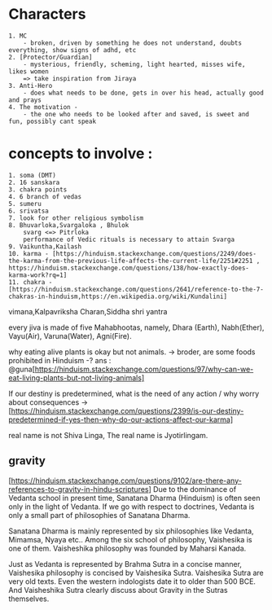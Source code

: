 # Characters

    1. MC
        - broken, driven by something he does not understand, doubts everything, show signs of adhd, etc
    2. [Protector/Guardian]
        - mysterious, friendly, scheming, light hearted, misses wife, likes women
        => take inspiration from Jiraya
    3. Anti-Hero
        - does what needs to be done, gets in over his head, actually good and prays
    4. The motivation -
        - the one who needs to be looked after and saved, is sweet and fun, possibly cant speak

# concepts to involve :

    1. soma (DMT)
    2. 16 sanskara
    3. chakra points
    4. 6 branch of vedas
    5. sumeru
    6. srivatsa
    7. look for other religious symbolism
    8. Bhuvarloka,Svargaloka , Bhulok
        svarg <=> Pitrloka
        performance of Vedic rituals is necessary to attain Svarga
    9. Vaikuntha,Kailash
    10. karma - [https://hinduism.stackexchange.com/questions/2249/does-the-karma-from-the-previous-life-affects-the-current-life/2251#2251 , https://hinduism.stackexchange.com/questions/138/how-exactly-does-karma-work?rq=1]
    11. chakra - [https://hinduism.stackexchange.com/questions/2641/reference-to-the-7-chakras-in-hinduism,https://en.wikipedia.org/wiki/Kundalini]
    

vimana,Kalpavriksha
Charan,Siddha
shri yantra


every jiva is made of five Mahabhootas, namely, Dhara (Earth), Nabh(Ether), Vayu(Air), Varuna(Water), Agni(Fire).

why eating alive plants is okay but not animals. -> broder, are some foods prohibited in Hinduism -? ans : @guna[https://hinduism.stackexchange.com/questions/97/why-can-we-eat-living-plants-but-not-living-animals]

If our destiny is predetermined, what is the need of any action / why worry about consequences -> [https://hinduism.stackexchange.com/questions/2399/is-our-destiny-predetermined-if-yes-then-why-do-our-actions-affect-our-karma]

real name is not Shiva Linga, The real name is Jyotirlingam.

## gravity 
[https://hinduism.stackexchange.com/questions/9102/are-there-any-references-to-gravity-in-hindu-scriptures]
Due to the dominance of Vedanta school in present time, Sanatana Dharma (Hinduism) is often seen only in the light of Vedanta. If we go with respect to doctrines, Vedanta is only a small part of philosophies of Sanatana Dharma.

Sanatana Dharma is mainly represented by six philosophies like Vedanta, Mimamsa, Nyaya etc.. Among the six school of philosophy, Vaishesika is one of them. Vaisheshika philosophy was founded by Maharsi Kanada.

Just as Vedanta is represented by Brahma Sutra in a concise manner, Vaishesika philosophy is concised by Vaishesika Sutra. Vaishesika Sutra are very old texts. Even the western indologists date it to older than 500 BCE. And Vaisheshika Sutra clearly discuss about Gravity in the Sutras themselves.